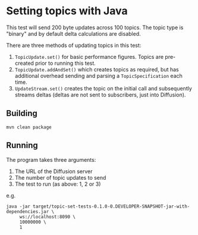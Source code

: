 # Setting topics with Java

This test will send 200 byte updates across 100 topics. The topic type is "binary" and by default delta calculations are disabled.

There are three methods of updating topics in this test:

1. `TopicUpdate.set()` for basic performance figures. Topics are pre-created prior to running this test.
2. `TopicUpdate.addAndSet()` which creates topics as required, but has additional overhead sending and parsing a `TopicSpecification` each time.
3. `UpdateStream.set()` creates the topic on the initial call and subsequently streams deltas (deltas are not sent to subscribers, just into Diffusion).

## Building

`mvn clean package`

## Running

The program takes three arguments:
1. The URL of the Diffusion server
2. The number of topic updates to send
3. The test to run (as above: 1, 2 or 3)

e.g.
```
java -jar target/topic-set-tests-0.1.0-0.DEVELOPER-SNAPSHOT-jar-with-dependencies.jar \
     ws://localhost:8090 \
     10000000 \
     1
```

